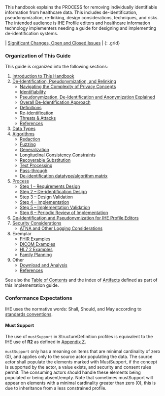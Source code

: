 
This handbook explains the PROCESS for removing individually identifiable information from healthcare data. This includes de-identification, pseudonymization, re-linking, design considerations, techniques, and risks. The intended audience is IHE Profile editors and healthcare information technology implementers needing a guide for designing and implementing de-identification systems.

<div markdown="1" class="stu-note">

| [Significant Changes, Open and Closed Issues](issues.html) |
{: .grid}

</div>

### Organization of This Guide

This guide is organized into the following sections:

1. [Introduction to This Handbook](intro.html)
2. [De-Identification, Pseudonymization, and Relinking](concepts.html)
   - [Navigating the Complexity of Privacy Concepts](concepts.html#navigating-the-complexity-of-privacy-concepts)
   - [Identifiability](concepts.html#identifiability)
   - [Pseudonymization, De-Identification and Anonymization Explained](concepts.html#pseudonymization-de-identification-and-anonymization-explained)
   - [Overall De-Identification Approach](concepts.html#overall-de-identification-approach)
   - [Definitions](concepts.html#definitions)
   - [Re-identification](concepts.html#re-identification)
   - [Threats & Attacks](concepts.html#threats--attacks)
   - [References](concepts.html#references)
3. [Data Types](data-types.html)
4. [Algorithms](algorithms.html)
   - [Redaction](algorithms.html#redaction)
   - [Fuzzing](algorithms.html#fuzzing)
   - [Generalization](algorithms.html#generalization)
   - [Longitudinal Consistency Constraints](algorithms.html#longitudinal-consistency-constraints)
   - [Recoverable Substitution](algorithms.html#recoverable-substitution)
   - [Text Processing](algorithms.html#text-processing)
   - [Pass-through](algorithms.html#pass-through)
   - [De-identification datatype/algorithm matrix](algorithms.html#de-identification-datatypealgorithm-matrix)
5. [Process](process.html)
   - [Step 1 – Requirements Design](process.html#step-1--requirements-design)
   - [Step 2 – De-identification Design](process.html#step-2--de-identification-design)
   - [Step 3 – Design Validation](process.html#step-3--design-validation)
   - [Step 4 – Implementation](process.html#step-4--implementation)
   - [Step 5 – Implementation Validation](process.html#step-5--implementation-validation)
   - [Step 6 – Periodic Review of Implementation](process.html#step-6--periodic-review-of-implementation)
6. [De-Identification and Pseudonymization for IHE Profile Editors](ihe-use.html)
7. [Security Considerations](security.html)
   - [ATNA and Other Logging Considerations](security.html#atna-and-other-logging-considerations)
8. Exemplar
   - [FHIR Examples](fhir-example.html)
   - [DICOM Examples](dicom-example.html)
   - [HL7 2 Examples](hl7-example.html)
   - [Family Planning](family-planning.html)
9. Other
   - [Download and Analysis](download.html)
   - [References](references.html)

See also the [Table of Contents](toc.html) and the index of [Artifacts](artifacts.html) defined as part of this implementation guide.

### Conformance Expectations

IHE uses the normative words: Shall, Should, and May according to [standards conventions](https://profiles.ihe.net/GeneralIntro/ch-E.html).

#### Must Support

The use of ```mustSupport``` in StructureDefinition profiles is equivalent to the IHE use of **R2** as defined in [Appendix Z](https://profiles.ihe.net/ITI/TF/Volume2/ch-Z.html#z.10-profiling-conventions-for-constraints-on-fhir).

```mustSupport``` only has a meaning on items that are minimal cardinality of zero (0), and applies only to the source actor populating the data. The source actor shall populate the elements marked with MustSupport, if the concept is supported by the actor, a value exists, and security and consent rules permit.
The consuming actors should handle these elements being populated or being absent/empty.
Note that sometimes mustSupport will appear on elements with a minimal cardinality greater than zero (0), this is due to inheritance from a less constrained profile.
